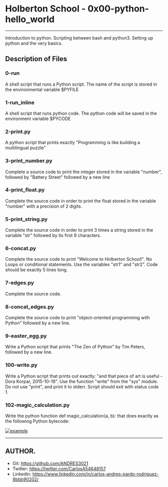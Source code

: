 # Holberton School - 0x00-python-hello_world

------------
Introduction to python. Scripting between bash and python3. Setting up python and the very basics.
## Description of Files
### 0-run
A shell script that runs a Python script. The name of the script is stored in the environmental variable $PYFILE
### 1-run_inline
A shell script that runs python code. The python code will be saved in the environment variable $PYCODE
### 2-print.py
A python script that prints exactly "Programming is like building a multilingual puzzle"
### 3-print_number.py
Complete a source code to print the integer stored in the variable "number", followed by "Battery Street" followed by a new line
### 4-print_float.py
Complete the source code in order to print the float stored in the variable "number" with a precision of 2 digits.
### 5-print_string.py
Complete the source code in order to print 3 times a string stored in the variable "str" followed by its first 9 characters.
### 6-concat.py
Complete the source code to print "Welcome to Holberton School!". No Loops or conditional statements. Use the variables "str1" and "str2". Code should be exactly 5 lines long.
### 7-edges.py
Complete the source code.
### 8-concat_edges.py
Complete the source code to print "object-oriented programming with Python" followed by a new line.
### 9-easter_egg.py
Write a Python script that prints "The Zen of Python" by Tim Peters, followed by a new line.
### 100-write.py
Write a Python script that prints out exactly: "and that piece of art is useful - Dora Korpar, 2015-10-19". Use the function "write" from the "sys" module. Do not use "print", and print it to stderr. Script should exit with status code 1.
### 102-magic_calculation.py
Write the python function def magic_calculation(a, b): that does exactly as the following Python bytecode:

[![example](https://i.imgur.com/yW2AdCf.png "example")](https://imgur.com/yW2AdCf "example")

------------

## AUTHOR.
- Git: https://github.com/ANDRES3021
- Twitter: https://twitter.com/CarlosA54648157
- Linkedin: https://www.linkedin.com/in/carlos-andres-pardo-rodriguez-8bbb90202/